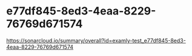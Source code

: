 # e77df845-8ed3-4eaa-8229-76769d671574
https://sonarcloud.io/summary/overall?id=examly-test_e77df845-8ed3-4eaa-8229-76769d671574
